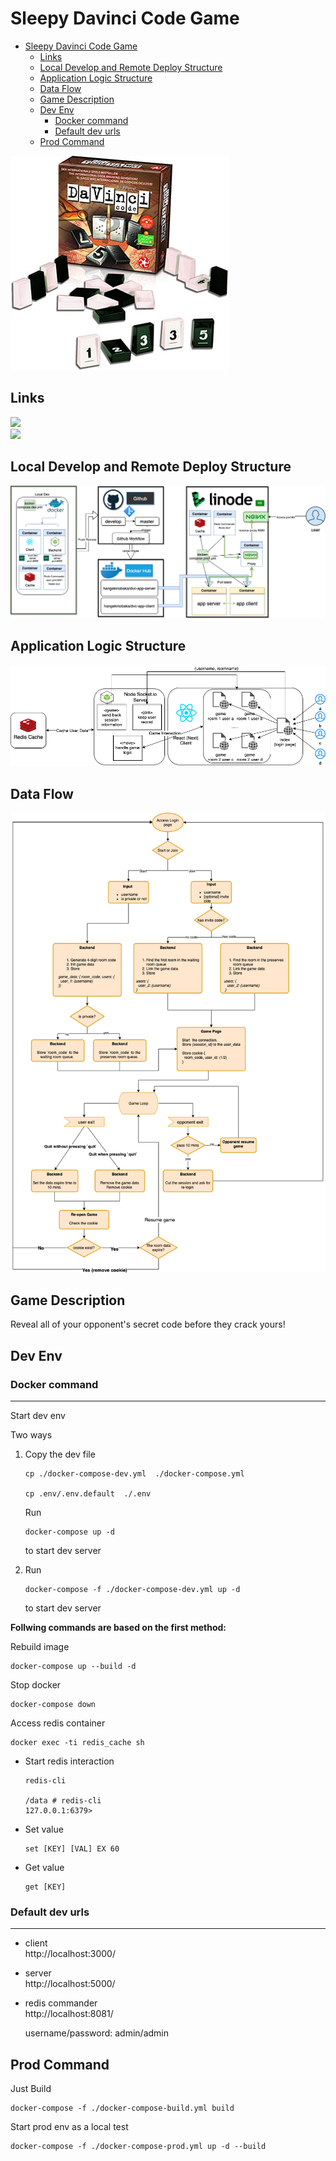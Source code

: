 # Sleepy Davinci Code Game

- [Sleepy Davinci Code Game](#sleepy-davinci-code-game)
  - [Links](#links)
  - [Local Develop and Remote Deploy Structure](#local-develop-and-remote-deploy-structure)
  - [Application Logic Structure](#application-logic-structure)
  - [Data Flow](#data-flow)
  - [Game Description](#game-description)
  - [Dev Env](#dev-env)
    - [Docker command](#docker-command)
    - [Default dev urls](#default-dev-urls)
  - [Prod Command](#prod-command)

![](img/board-game.jpg)   

## Links
[![](https://github.com/hangekinobaka/sleepy-davinci-code/actions/workflows/release.yml/badge.svg)](https://github.com/hangekinobaka/sleepy-davinci-code/releases)      
[![](https://img.shields.io/static/v1?label=DEMO&message=https://dvc.sleepystudio.ga&color=blue)](https://dvc.sleepystudio.ga)       

## Local Develop and Remote Deploy Structure

![](design/sleepy-dvc-deploy-structure.png)

## Application Logic Structure

![](design/dvc-app-logic.png)    

## Data Flow

![](design/data-flow.png)
## Game Description

Reveal all of your opponent's secret code before they crack yours!

## Dev Env

### Docker command

---
Start dev env

Two ways
1. Copy the dev file
    ```
    cp ./docker-compose-dev.yml  ./docker-compose.yml

    cp .env/.env.default  ./.env
    ```
    
    Run
    ```
    docker-compose up -d
    ```
    to start dev server

2. Run
    ```
    docker-compose -f ./docker-compose-dev.yml up -d
    ```
    to start dev server  

**Follwing commands are based on the first method:**  

Rebuild image
```
docker-compose up --build -d
```
 
Stop docker
```
docker-compose down
```

Access redis container  
```
docker exec -ti redis_cache sh
```
- Start redis interaction
  ```
  redis-cli

  /data # redis-cli
  127.0.0.1:6379>
  ```
- Set value
  ```
  set [KEY] [VAL] EX 60
  ```
- Get value
  ```
  get [KEY]
  ```

### Default dev urls

---
- client   
  http://localhost:3000/   

- server   
  http://localhost:5000/   

- redis commander   
  http://localhost:8081/     

  username/password: admin/admin

## Prod Command

Just Build
```
docker-compose -f ./docker-compose-build.yml build
```

Start prod env as a local test
```
docker-compose -f ./docker-compose-prod.yml up -d --build
```
